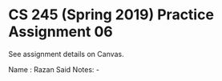 # CS 245 (Spring 2019) Practice Assignment 06

See assignment details on Canvas.

Name : Razan Said
Notes: -